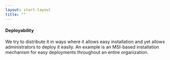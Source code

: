 ```yaml
---
layout: start-layout
title: ""
---
```


#### Deployability ####
We try to distribute it in ways where it allows easy installation and yet allows administrators to deploy it easily. An example is an MSI-based installation mechanism for easy deployments throughout an entire organization.